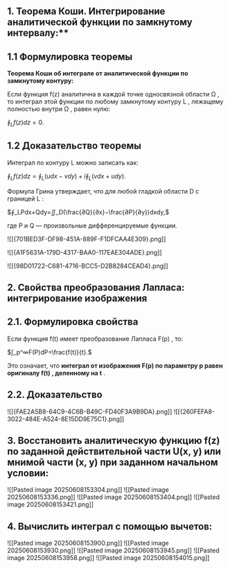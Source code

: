## 1. Теорема Коши. Интегрирование аналитической функции по замкнутому интервалу:**

## **1.1 Формулировка теоремы**

**Теорема Коши об интеграле от аналитической функции по замкнутому контуру:**

Если функция f(z) аналитична в каждой точке односвязной области Ω , то интеграл этой функции по любому замкнутому контуру L , лежащему полностью внутри Ω , равен нулю:

$∮_L​f(z)dz=0.​$

## 1.2 Доказательство теоремы

Интеграл по контуру L можно записать как:

$∮_L​f(z)dz=∮_L​(udx−vdy)+i∮_L​(vdx+udy).$

Формула Грина утверждает, что для любой гладкой области D с границей L :

$∮_L​Pdx+Qdy=∬_D​(\frac{∂Q}{∂x}​−\frac{∂P}{∂y}​)dxdy,$

где P и Q — произвольные дифференцируемые функции.

![[{701BED3F-DF98-451A-889F-F1DFCAA4E309}.png]]

![[{A1F5631A-179D-4317-BAA0-117EAE304ADE}.png]]

![[{98D01722-C681-4716-BCC5-D2B8284CEAD4}.png]]

## **2. Свойства преобразования Лапласа: интегрирование изображения**

## **2.1. Формулировка свойства**

Если функция f(t) имеет преобразование Лапласа F(p) , то:

$∫_p^∞​F(P)dP=\frac{f(t)}{t}​.​$

Это означает, что **интеграл от изображения F(p) по параметру p равен оригиналу f(t) , деленному на t** .

## **2.2. Доказательство**

![[{FAE2A5B8-64C9-4C6B-B49C-FD40F3A9B9DA}.png]]
![[{260FEFA8-3022-484E-A524-8E15DD9E75C1}.png]]
## **3. Восстановить аналитическую функцию f(z) по заданной действительной части U(x, y) или мнимой части (х, у) при заданном начальном условии:**

![[Pasted image 20250608153304.png]]
![[Pasted image 20250608153336.png]]
![[Pasted image 20250608153404.png]]
![[Pasted image 20250608153421.png]]

## **4. Вычислить интеграл с помощью вычетов:**

![[Pasted image 20250608153900.png]]
![[Pasted image 20250608153930.png]]
![[Pasted image 20250608153945.png]]
![[Pasted image 20250608153958.png]]
![[Pasted image 20250608154015.png]]
